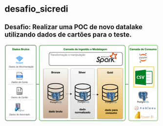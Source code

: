 # desafio_sicredi

## Desafio: Realizar uma POC de novo datalake utilizando dados de cartões para o teste.

![Diagrama do Projeto](img/arquitetura.png)
